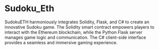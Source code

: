 # Sudoku_Eth
SudokuETH harmoniously integrates Solidity, Flask, and C# to create an innovative Sudoku game. The Solidity smart contract empowers players to interact with the Ethereum blockchain, while the Python Flask server manages game logic and communication. The C# client-side interface provides a seamless and immersive gaming experience.
